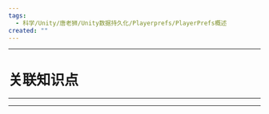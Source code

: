 ```yaml
---
tags:
  - 科学/Unity/唐老狮/Unity数据持久化/Playerprefs/PlayerPrefs概述
created: ""
---
```


---
# 关联知识点



---




---
